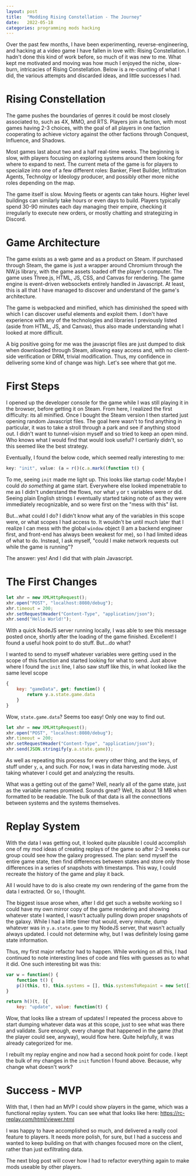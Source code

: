 ```yaml
---
layout: post
title:  "Modding Rising Constellation - The Journey"
date:   2022-05-18
categories: programming mods hacking
---
```


Over the past few months, I have been experimenting, reverse-engineering, and hacking at a video game I have fallen in love with: Rising Constellation. I hadn't done this kind of work before, so much of it was new to me. What kept me motivated and moving was how much I enjoyed the niche, slow-burn, intricacies of Rising Constellation. Below is a re-counting of what I did, the various attempts and discarded ideas, and little successes I had.

Rising Constellation
=========
The game pushes the boundaries of genres it could be most closely associated to, such as 4X, MMO, and RTS. Players join a faction, with most games having 2-3 choices, with the goal of all players in one faction cooperating to achieve victory against the other factions through Conquest, Influence, and Shadows.

Most games last about two and a half real-time weeks. The beginning is slow, with players focusing on exploring systems around them looking for where to expand to next. The current meta of the game is for players to specialize into one of a few different roles: Banker, Fleet Builder, Infiltration Agents, Technolgy or Ideology producer, and possibly other more niche roles depending on the map.

The game itself is slow. Moving fleets or agents can take hours. Higher level buildings can similarly take hours or even days to build. Players typically spend 30-90 minutes each day managing their empire, checking it irregularly to execute new orders, or mostly chatting and strategizing in Discord.

Game Architecture
==============
The game exists as a web game and as a product on Steam. If purchased through Steam, the game is just a wrapper around Chromium through the NW.js library, with the game assets loaded off the player's computer. The game uses Three.js, HTML, JS, CSS, and Canvas for rendering. The game engine is event-driven websockets entirely handled in Javascript. At least, this is all that I have managed to discover and understand of the game's architecture.

The game is webpacked and minified, which has diminished the speed with which I can discover useful elements and exploit them. I don't have experience with any of the technologies and libraries I previously listed (aside from HTML, JS, and Canvas), thus also made understanding what I looked at more difficult.

A big positive going for me was the javascript files are just dumped to disk when downloaded through Steam, allowing easy access and, with no client-side verification or DRM, trivial modification. Thus, my confidence in delivering some kind of change was high. Let's see where that got me.

First Steps
===========
I opened up the developer console for the game while I was still playing it in the browser, before getting it on Steam. From here, I realized the first difficulty: its all minified. Once I bought the Steam version I then started just opening random Javascript files. The goal here wasn't to find anything in particular, it was to take a stroll through a park and see if anything stood out. I didn't want to tunnel-vision myself and so tried to keep an open mind. Who knows what I would find that would look useful? I certianly didn't, so this seemed like the best strategy.

Eventually, I found the below code, which seemed really interesting to me:

```js
key: "init", value: (a = r()(c.a.mark((function t() {
```

To me, seeing `init` made me light up. This looks like startup code! Maybe I could *do something* at game start. Everywhere else looked impenetrable to me as I didn't understand the flows, nor what `y` or `t` variables were or did. Seeing plain English strings I eventually started taking note of as they were immediately recognizable, and so were first on the "mess with this" list.

But...what could I do? I didn't know what any of the variables in this scope were, or what scopes I had access to. It wouldn't be until much later that I realize I can mess with the global `window` object (I am a backend engineer first, and front-end has always been weakest for me), so I had limited ideas of what to do. Instead, I ask myself, "could I make network requests out while the game is running"?

The answer: yes! And I did that with plain Javascript.

The First Changes
===========

```js
let xhr = new XMLHttpRequest();
xhr.open("POST", "localhost:8080/debug");
xhr.timeout = 200;
xhr.setRequestHeader("Content-Type", "application/json");
xhr.send("Hello World!");
```

With a quick NodeJS server running locally, I was able to see this message posted once, shortly after the loading of the game finished. Excellent! I found a useful hook point to do stuff. But...do what?

I wanted to send to myself whatever variables were getting used in the scope of this function and started looking for what to send. Just above where I found the `init` line, I also saw stuff like this, in what looked like the same level scope

```js
{
    key: "gameData", get: function() {
        return y.a.state.game.data
    }
}
```

Wow, `state.game.data`? Seems too easy! Only one way to find out.

```js
let xhr = new XMLHttpRequest();
xhr.open("POST", "localhost:8080/debug");
xhr.timeout = 200;
xhr.setRequestHeader("Content-Type", "application/json");
xhr.send(JSON.stringify(y.a.state.game));
```

As well as repeating this process for every other thing, and the keys, of stuff under `y`, `a`, and such. For now, I was in data harvesting mode. Just taking whatever I could get and analyzing the results.

What was a getting out of the game? Well, nearly all of the game state, just as the variable names promised. Sounds great? Well, its about 18 MB when formatted to be readable. The bulk of that data is all the connections between systems and the systems themselves.

Replay System
===========
With the data I was getting out, it looked quite plausible I could accomplish one of my mod ideas of creating replays of the game so after 2-3 weeks our group could see how the galaxy progressed. The plan: send myself the entire game state, then find differences between states and store only those differences in a series of snapshots with timestamps. This way, I could recreate the history of the game and play it back.

All I would have to do is also create my own rendering of the game from the data I extracted. Or so, I thought.

The biggest issue arose when, after I did get such a website working so I could have my own mirror copy of the game rendering and showing whatever state I wanted, I wasn't actually pulling down proper snapshots of the galaxy. While I had a little timer that would, every minute, dump whatever was in `y.a.state.game` to my NodeJS server, that wasn't actually always updated. I could not determine why, but I was definitely losing game state information.

Thus, my first major refactor had to happen. While working on all this, I had continued to note interesting lines of code and files with guesses as to what it did. One such interesting bit was this:

```js
var w = function() {
    function t() {
    p()(this, t), this.systems = [], this.systemsToRepaint = new Set([]), this.blackholes = [], this.sectors = [], this.sectorHash = "", this.hasToRepaintSectors = !1, this.radars = [], this.radarsHash = "", this.hasToRepaintRadars = !1, this.detectedObjects = [], this.hasToRepaintDetectedObjects = !1
}

return h()(t, [{
    key: "update", value: function(t) {
```

Wow, that looks like a stream of updates! I repeated the process above to start dumping whatever data was at this scope, just to see what was there and validate. Sure enough, every change that happened in the game (that the player could see, anyway), would flow here. Quite helpfully, it was already categorized for me.

I rebuilt my replay engine and now had a second hook point for code. I kept the bulk of my changes in the `init` function I found above. Because, why change what doesn't work?

Success - MVP
=========
With that, I then had an MVP I could show players in the game, which was a functional replay system. You can see what that looks like here: https://rc-replay.com/html/viewer.html

I was happy to have accomplished so much, and delivered a really cool feature to players. It needs more polish, for sure, but I had a success and wanted to keep building on that with changes focused more on the client, rather than just exfiltrating data.

The next blog post will cover how I had to refactor everything again to make mods useable by other players.